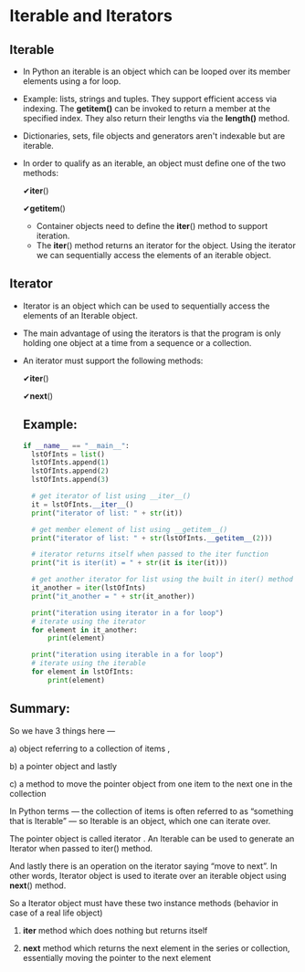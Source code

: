 # Iterable and Iterators
## Iterable
- In Python an iterable is an object which can be looped over its member elements using a for loop.
- Example: lists, strings and tuples. They support efficient access via indexing. The __getitem()__ can be invoked to return a member at the specified index. They also return their lengths via the __length()__ method.
- Dictionaries, sets, file objects and generators aren't indexable but are iterable.
- In order to qualify as an iterable, an object must define one of the two methods:

	 ✔__iter__()  

	 ✔__getitem__()
  
  - Container objects need to define the __iter__() method to support iteration. 
  - The __iter__() method returns an iterator for the object. Using the iterator we can sequentially access the elements of an iterable object.

## Iterator
- Iterator is an object which can be used to sequentially access the elements of an Iterable object.
- The main advantage of using the iterators is that the program is only holding one object at a time from a sequence or a collection.
- An iterator must support the following methods:

  ✔__iter__()

  ✔__next__()
  
  ## Example:
  ```python
  if __name__ == "__main__":
    lstOfInts = list()
    lstOfInts.append(1)
    lstOfInts.append(2)
    lstOfInts.append(3)

    # get iterator of list using __iter__()
    it = lstOfInts.__iter__()
    print("iterator of list: " + str(it))

    # get member element of list using __getitem__()
    print("iterator of list: " + str(lstOfInts.__getitem__(2)))

    # iterator returns itself when passed to the iter function
    print("it is iter(it) = " + str(it is iter(it)))

    # get another iterator for list using the built in iter() method
    it_another = iter(lstOfInts)
    print("it_another = " + str(it_another))

    print("iteration using iterator in a for loop")
    # iterate using the iterator
    for element in it_another:
        print(element)

    print("iteration using iterable in a for loop")
    # iterate using the iterable
    for element in lstOfInts:
        print(element)
  ```

## Summary: 

So we have 3 things here —

a) object referring to a collection of items ,

b) a pointer object and lastly

c) a method to move the pointer object from one item to the next one in the collection

In Python terms — the collection of items is often referred to as “something that is Iterable” — so Iterable is an object, which one can iterate over.

The pointer object is called iterator . An Iterable can be used to generate an Iterator when passed to iter() method.

And lastly there is an operation on the iterator saying “move to next”. In other words, Iterator object is used to iterate over an iterable object using __next__() method.

So a Iterator object must have these two instance methods (behavior in case of a real life object)

1. __iter__ method which does nothing but returns itself

2. __next__ method which returns the next element in the series or collection, essentially moving the pointer to the next element

